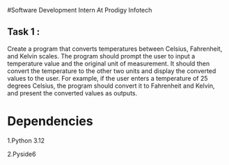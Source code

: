 #Software Development Intern At Prodigy Infotech

## Task 1 :
Create a program that converts temperatures between Celsius, Fahrenheit, and Kelvin scales. The program should prompt the user to input a temperature value and the original unit of measurement. It should then convert the temperature to the other two units and display the converted values to the user. For example, if the user enters a temperature of 25 degrees Celsius, the program should convert it to Fahrenheit and Kelvin, and present the converted values as outputs.

# Dependencies

1.Python 3.12
      
2.Pyside6
